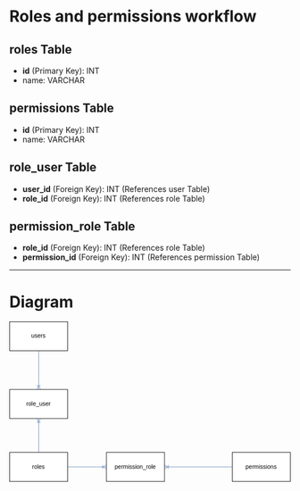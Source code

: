 # Roles and permissions workflow

## roles Table

- **id** (Primary Key): INT
- name: VARCHAR

## permissions Table

- **id** (Primary Key): INT
- name: VARCHAR

## role_user Table

- **user_id** (Foreign Key): INT (References user Table)
- **role_id** (Foreign Key): INT (References role Table)

## permission_role Table

- **role_id** (Foreign Key): INT (References role Table)
- **permission_id** (Foreign Key): INT (References permission Table)

---

# Diagram

<svg xmlns="http://www.w3.org/2000/svg" xmlns:xlink="http://www.w3.org/1999/xlink" version="1.1" width="581px" viewBox="-0.5 -0.5 581 331" content="&lt;mxfile host=&quot;app.diagrams.net&quot; modified=&quot;2023-06-12T19:06:38.199Z&quot; agent=&quot;Mozilla/5.0 (Windows NT 10.0; Win64; x64) AppleWebKit/537.36 (KHTML, like Gecko) Chrome/114.0.0.0 Safari/537.36 Edg/114.0.1823.43&quot; etag=&quot;cqIeAPFnKxjgkWQqbA3Q&quot; version=&quot;21.3.8&quot;&gt;&#10;  &lt;diagram name=&quot;Page-1&quot; id=&quot;pL-qy--xAAMC3MhrJ5V7&quot;&gt;&#10;    &lt;mxGraphModel dx=&quot;1379&quot; dy=&quot;796&quot; grid=&quot;1&quot; gridSize=&quot;10&quot; guides=&quot;1&quot; tooltips=&quot;1&quot; connect=&quot;1&quot; arrows=&quot;1&quot; fold=&quot;1&quot; page=&quot;1&quot; pageScale=&quot;1&quot; pageWidth=&quot;827&quot; pageHeight=&quot;1169&quot; math=&quot;0&quot; shadow=&quot;0&quot;&gt;&#10;      &lt;root&gt;&#10;        &lt;mxCell id=&quot;0&quot; /&gt;&#10;        &lt;mxCell id=&quot;1&quot; parent=&quot;0&quot; /&gt;&#10;        &lt;mxCell id=&quot;nK06xU7GmDfnCN4bmQWR-3&quot; value=&quot;&quot; style=&quot;edgeStyle=orthogonalEdgeStyle;rounded=0;orthogonalLoop=1;jettySize=auto;html=1;endArrow=ERoneToMany;endFill=0;fillColor=#dae8fc;strokeColor=#6c8ebf;&quot; edge=&quot;1&quot; parent=&quot;1&quot; source=&quot;nK06xU7GmDfnCN4bmQWR-1&quot; target=&quot;nK06xU7GmDfnCN4bmQWR-2&quot;&gt;&#10;          &lt;mxGeometry relative=&quot;1&quot; as=&quot;geometry&quot; /&gt;&#10;        &lt;/mxCell&gt;&#10;        &lt;mxCell id=&quot;nK06xU7GmDfnCN4bmQWR-1&quot; value=&quot;users&quot; style=&quot;rounded=0;whiteSpace=wrap;html=1;&quot; vertex=&quot;1&quot; parent=&quot;1&quot;&gt;&#10;          &lt;mxGeometry x=&quot;60&quot; y=&quot;150&quot; width=&quot;120&quot; height=&quot;60&quot; as=&quot;geometry&quot; /&gt;&#10;        &lt;/mxCell&gt;&#10;        &lt;mxCell id=&quot;nK06xU7GmDfnCN4bmQWR-2&quot; value=&quot;role_user&quot; style=&quot;rounded=0;whiteSpace=wrap;html=1;&quot; vertex=&quot;1&quot; parent=&quot;1&quot;&gt;&#10;          &lt;mxGeometry x=&quot;60&quot; y=&quot;290&quot; width=&quot;120&quot; height=&quot;60&quot; as=&quot;geometry&quot; /&gt;&#10;        &lt;/mxCell&gt;&#10;        &lt;mxCell id=&quot;nK06xU7GmDfnCN4bmQWR-5&quot; style=&quot;edgeStyle=orthogonalEdgeStyle;rounded=0;orthogonalLoop=1;jettySize=auto;html=1;entryX=0.5;entryY=1;entryDx=0;entryDy=0;endArrow=ERoneToMany;endFill=0;fillColor=#dae8fc;strokeColor=#6c8ebf;&quot; edge=&quot;1&quot; parent=&quot;1&quot; source=&quot;nK06xU7GmDfnCN4bmQWR-4&quot; target=&quot;nK06xU7GmDfnCN4bmQWR-2&quot;&gt;&#10;          &lt;mxGeometry relative=&quot;1&quot; as=&quot;geometry&quot; /&gt;&#10;        &lt;/mxCell&gt;&#10;        &lt;mxCell id=&quot;nK06xU7GmDfnCN4bmQWR-8&quot; value=&quot;&quot; style=&quot;edgeStyle=orthogonalEdgeStyle;rounded=0;orthogonalLoop=1;jettySize=auto;html=1;endArrow=ERoneToMany;endFill=0;fillColor=#dae8fc;strokeColor=#6c8ebf;&quot; edge=&quot;1&quot; parent=&quot;1&quot; source=&quot;nK06xU7GmDfnCN4bmQWR-4&quot; target=&quot;nK06xU7GmDfnCN4bmQWR-7&quot;&gt;&#10;          &lt;mxGeometry relative=&quot;1&quot; as=&quot;geometry&quot;&gt;&#10;            &lt;Array as=&quot;points&quot;&gt;&#10;              &lt;mxPoint x=&quot;240&quot; y=&quot;450&quot; /&gt;&#10;              &lt;mxPoint x=&quot;240&quot; y=&quot;450&quot; /&gt;&#10;            &lt;/Array&gt;&#10;          &lt;/mxGeometry&gt;&#10;        &lt;/mxCell&gt;&#10;        &lt;mxCell id=&quot;nK06xU7GmDfnCN4bmQWR-4&quot; value=&quot;roles&quot; style=&quot;rounded=0;whiteSpace=wrap;html=1;&quot; vertex=&quot;1&quot; parent=&quot;1&quot;&gt;&#10;          &lt;mxGeometry x=&quot;60&quot; y=&quot;420&quot; width=&quot;120&quot; height=&quot;60&quot; as=&quot;geometry&quot; /&gt;&#10;        &lt;/mxCell&gt;&#10;        &lt;mxCell id=&quot;nK06xU7GmDfnCN4bmQWR-9&quot; style=&quot;edgeStyle=orthogonalEdgeStyle;rounded=0;orthogonalLoop=1;jettySize=auto;html=1;entryX=1;entryY=0.5;entryDx=0;entryDy=0;endArrow=ERoneToMany;endFill=0;fillColor=#dae8fc;strokeColor=#6c8ebf;&quot; edge=&quot;1&quot; parent=&quot;1&quot; source=&quot;nK06xU7GmDfnCN4bmQWR-6&quot; target=&quot;nK06xU7GmDfnCN4bmQWR-7&quot;&gt;&#10;          &lt;mxGeometry relative=&quot;1&quot; as=&quot;geometry&quot; /&gt;&#10;        &lt;/mxCell&gt;&#10;        &lt;mxCell id=&quot;nK06xU7GmDfnCN4bmQWR-6&quot; value=&quot;permissions&quot; style=&quot;rounded=0;whiteSpace=wrap;html=1;&quot; vertex=&quot;1&quot; parent=&quot;1&quot;&gt;&#10;          &lt;mxGeometry x=&quot;520&quot; y=&quot;420&quot; width=&quot;120&quot; height=&quot;60&quot; as=&quot;geometry&quot; /&gt;&#10;        &lt;/mxCell&gt;&#10;        &lt;mxCell id=&quot;nK06xU7GmDfnCN4bmQWR-7&quot; value=&quot;permission_role&quot; style=&quot;rounded=0;whiteSpace=wrap;html=1;&quot; vertex=&quot;1&quot; parent=&quot;1&quot;&gt;&#10;          &lt;mxGeometry x=&quot;260&quot; y=&quot;420&quot; width=&quot;120&quot; height=&quot;60&quot; as=&quot;geometry&quot; /&gt;&#10;        &lt;/mxCell&gt;&#10;      &lt;/root&gt;&#10;    &lt;/mxGraphModel&gt;&#10;  &lt;/diagram&gt;&#10;&lt;/mxfile&gt;&#10;" onclick="(function(svg){var src=window.event.target||window.event.srcElement;while (src!=null&amp;&amp;src.nodeName.toLowerCase()!='a'){src=src.parentNode;}if(src==null){if(svg.wnd!=null&amp;&amp;!svg.wnd.closed){svg.wnd.focus();}else{var r=function(evt){if(evt.data=='ready'&amp;&amp;evt.source==svg.wnd){svg.wnd.postMessage(decodeURIComponent(svg.getAttribute('content')),'*');window.removeEventListener('message',r);}};window.addEventListener('message',r);svg.wnd=window.open('https://viewer.diagrams.net/?client=1&amp;page=0&amp;edit=_blank');}}})(this);" style="cursor:pointer;max-width:100%;max-height:331px;"><defs/><g><path d="M 60 60 L 60 140" fill="none" stroke="#6c8ebf" stroke-miterlimit="10" pointer-events="stroke"/><path d="M 56 132 L 64 132 M 64 140 L 60 132 L 56 140" fill="none" stroke="#6c8ebf" stroke-miterlimit="10" pointer-events="all"/><rect x="0" y="0" width="120" height="60" fill="rgb(255, 255, 255)" stroke="rgb(0, 0, 0)" pointer-events="all"/><g transform="translate(-0.5 -0.5)"><switch><foreignObject pointer-events="none" width="100%" height="100%" requiredFeatures="http://www.w3.org/TR/SVG11/feature#Extensibility" style="overflow: visible; text-align: left;"><div xmlns="http://www.w3.org/1999/xhtml" style="display: flex; align-items: unsafe center; justify-content: unsafe center; width: 118px; height: 1px; padding-top: 30px; margin-left: 1px;"><div data-drawio-colors="color: rgb(0, 0, 0); " style="box-sizing: border-box; font-size: 0px; text-align: center;"><div style="display: inline-block; font-size: 12px; font-family: Helvetica; color: rgb(0, 0, 0); line-height: 1.2; pointer-events: all; white-space: normal; overflow-wrap: normal;">users</div></div></div></foreignObject><text x="60" y="34" fill="rgb(0, 0, 0)" font-family="Helvetica" font-size="12px" text-anchor="middle">users</text></switch></g><rect x="0" y="140" width="120" height="60" fill="rgb(255, 255, 255)" stroke="rgb(0, 0, 0)" pointer-events="all"/><g transform="translate(-0.5 -0.5)"><switch><foreignObject pointer-events="none" width="100%" height="100%" requiredFeatures="http://www.w3.org/TR/SVG11/feature#Extensibility" style="overflow: visible; text-align: left;"><div xmlns="http://www.w3.org/1999/xhtml" style="display: flex; align-items: unsafe center; justify-content: unsafe center; width: 118px; height: 1px; padding-top: 170px; margin-left: 1px;"><div data-drawio-colors="color: rgb(0, 0, 0); " style="box-sizing: border-box; font-size: 0px; text-align: center;"><div style="display: inline-block; font-size: 12px; font-family: Helvetica; color: rgb(0, 0, 0); line-height: 1.2; pointer-events: all; white-space: normal; overflow-wrap: normal;">role_user</div></div></div></foreignObject><text x="60" y="174" fill="rgb(0, 0, 0)" font-family="Helvetica" font-size="12px" text-anchor="middle">role_user</text></switch></g><path d="M 60 270 L 60 200" fill="none" stroke="#6c8ebf" stroke-miterlimit="10" pointer-events="stroke"/><path d="M 64 208 L 56 208 M 56 200 L 60 208 L 64 200" fill="none" stroke="#6c8ebf" stroke-miterlimit="10" pointer-events="all"/><path d="M 120 300 L 180 300 L 200 300" fill="none" stroke="#6c8ebf" stroke-miterlimit="10" pointer-events="stroke"/><path d="M 192 304 L 192 296 M 200 296 L 192 300 L 200 304" fill="none" stroke="#6c8ebf" stroke-miterlimit="10" pointer-events="all"/><rect x="0" y="270" width="120" height="60" fill="rgb(255, 255, 255)" stroke="rgb(0, 0, 0)" pointer-events="all"/><g transform="translate(-0.5 -0.5)"><switch><foreignObject pointer-events="none" width="100%" height="100%" requiredFeatures="http://www.w3.org/TR/SVG11/feature#Extensibility" style="overflow: visible; text-align: left;"><div xmlns="http://www.w3.org/1999/xhtml" style="display: flex; align-items: unsafe center; justify-content: unsafe center; width: 118px; height: 1px; padding-top: 300px; margin-left: 1px;"><div data-drawio-colors="color: rgb(0, 0, 0); " style="box-sizing: border-box; font-size: 0px; text-align: center;"><div style="display: inline-block; font-size: 12px; font-family: Helvetica; color: rgb(0, 0, 0); line-height: 1.2; pointer-events: all; white-space: normal; overflow-wrap: normal;">roles</div></div></div></foreignObject><text x="60" y="304" fill="rgb(0, 0, 0)" font-family="Helvetica" font-size="12px" text-anchor="middle">roles</text></switch></g><path d="M 460 300 L 320 300" fill="none" stroke="#6c8ebf" stroke-miterlimit="10" pointer-events="stroke"/><path d="M 328 296 L 328 304 M 320 304 L 328 300 L 320 296" fill="none" stroke="#6c8ebf" stroke-miterlimit="10" pointer-events="all"/><rect x="460" y="270" width="120" height="60" fill="rgb(255, 255, 255)" stroke="rgb(0, 0, 0)" pointer-events="all"/><g transform="translate(-0.5 -0.5)"><switch><foreignObject pointer-events="none" width="100%" height="100%" requiredFeatures="http://www.w3.org/TR/SVG11/feature#Extensibility" style="overflow: visible; text-align: left;"><div xmlns="http://www.w3.org/1999/xhtml" style="display: flex; align-items: unsafe center; justify-content: unsafe center; width: 118px; height: 1px; padding-top: 300px; margin-left: 461px;"><div data-drawio-colors="color: rgb(0, 0, 0); " style="box-sizing: border-box; font-size: 0px; text-align: center;"><div style="display: inline-block; font-size: 12px; font-family: Helvetica; color: rgb(0, 0, 0); line-height: 1.2; pointer-events: all; white-space: normal; overflow-wrap: normal;">permissions</div></div></div></foreignObject><text x="520" y="304" fill="rgb(0, 0, 0)" font-family="Helvetica" font-size="12px" text-anchor="middle">permissions</text></switch></g><rect x="200" y="270" width="120" height="60" fill="rgb(255, 255, 255)" stroke="rgb(0, 0, 0)" pointer-events="all"/><g transform="translate(-0.5 -0.5)"><switch><foreignObject pointer-events="none" width="100%" height="100%" requiredFeatures="http://www.w3.org/TR/SVG11/feature#Extensibility" style="overflow: visible; text-align: left;"><div xmlns="http://www.w3.org/1999/xhtml" style="display: flex; align-items: unsafe center; justify-content: unsafe center; width: 118px; height: 1px; padding-top: 300px; margin-left: 201px;"><div data-drawio-colors="color: rgb(0, 0, 0); " style="box-sizing: border-box; font-size: 0px; text-align: center;"><div style="display: inline-block; font-size: 12px; font-family: Helvetica; color: rgb(0, 0, 0); line-height: 1.2; pointer-events: all; white-space: normal; overflow-wrap: normal;">permission_role</div></div></div></foreignObject><text x="260" y="304" fill="rgb(0, 0, 0)" font-family="Helvetica" font-size="12px" text-anchor="middle">permission_role</text></switch></g></g><switch><g requiredFeatures="http://www.w3.org/TR/SVG11/feature#Extensibility"/><a transform="translate(0,-5)" xlink:href="https://www.drawio.com/doc/faq/svg-export-text-problems" target="_blank"><text text-anchor="middle" font-size="10px" x="50%" y="100%">Text is not SVG - cannot display</text></a></switch></svg>
